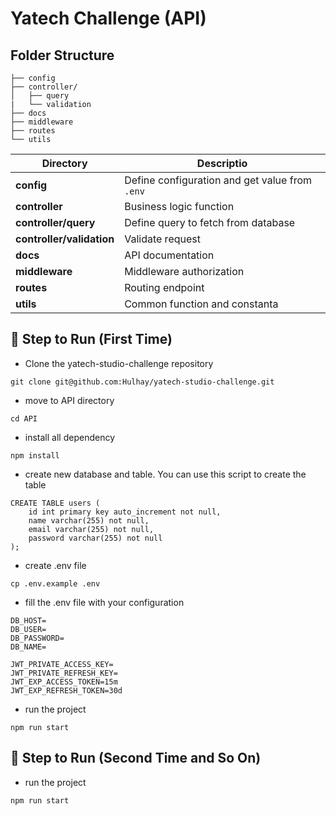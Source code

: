 # Yatech Challenge (API)

## Folder Structure

    ├── config
    ├── controller/
    │   ├── query
    |   └── validation
    ├── docs
    ├── middleware
    ├── routes
    └── utils

| Directory                 | Descriptio                                     |
| ------------------------- | ---------------------------------------------- |
| **config**                | Define configuration and get value from `.env` |
| **controller**            | Business logic function                        |
| **controller/query**      | Define query to fetch from database            |
| **controller/validation** | Validate request                               |
| **docs**                  | API documentation                              |
| **middleware**            | Middleware authorization                       |
| **routes**                | Routing endpoint                               |
| **utils**                 | Common function and constanta                  |

## 🚀 Step to Run (First Time)

- Clone the yatech-studio-challenge repository

```
git clone git@github.com:Hulhay/yatech-studio-challenge.git
```

- move to API directory

```
cd API
```

- install all dependency

```
npm install
```

- create new database and table. You can use this script to create the table

```
CREATE TABLE users (
	id int primary key auto_increment not null,
	name varchar(255) not null,
	email varchar(255) not null,
	password varchar(255) not null
);
```

- create .env file

```
cp .env.example .env
```

- fill the .env file with your configuration

```
DB_HOST=
DB_USER=
DB_PASSWORD=
DB_NAME=

JWT_PRIVATE_ACCESS_KEY=
JWT_PRIVATE_REFRESH_KEY=
JWT_EXP_ACCESS_TOKEN=15m
JWT_EXP_REFRESH_TOKEN=30d
```

- run the project

```
npm run start
```

## 🚀 Step to Run (Second Time and So On)

- run the project

```
npm run start
```
